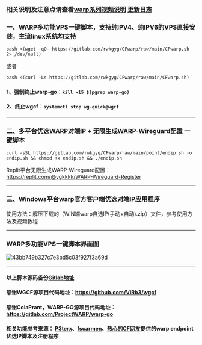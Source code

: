 ### 相关说明及注意点请查看[warp系列视频说明](https://www.youtube.com/playlist?list=PLMgly2AulGG-WqPXPkHlqWVSfQ3XjHNw8) [更新日志](https://ygkkk.blogspot.com/2022/09/cfwarp-script.html)

### 一、WARP多功能VPS一键脚本，支持纯IPV4、纯IPV6的VPS直接安装，主流linux系统均支持
```
bash <(wget -qO- https://gitlab.com/rwkgyg/CFwarp/raw/main/CFwarp.sh 2> /dev/null)
```
或者
```
bash <(curl -Ls https://gitlab.com/rwkgyg/CFwarp/raw/main/CFwarp.sh)
```

#### 1、强制终止warp-go：```kill -15 $(pgrep warp-go) ```

#### 2、终止wgcf：```systemctl stop wg-quick@wgcf```


---------------------------------------------------------------------

### 二、多平台优选WARP对端IP + 无限生成WARP-Wireguard配置 一键脚本
```
curl -sSL https://gitlab.com/rwkgyg/CFwarp/raw/main/point/endip.sh -o endip.sh && chmod +x endip.sh && ./endip.sh
```

Replit平台无限生成WARP-Wireguard配置：https://replit.com/@ygkkkk/WARP-Wireguard-Register

--------------------------------------------------------------
### 三、Windows平台warp官方客户端优选对端IP应用程序

使用方法：解压下载的（WIN端warp自选IP(手动+自动).zip）文件，参考使用方法及视频教程

-----------------------------------------------------------
### WARP多功能VPS一键脚本界面图
![43bb749b327c7e3bd5c03f927f3a69d](https://github.com/yonggekkk/warp-yg/assets/121604513/61d2d6c0-9594-4799-9188-084bad886a66)

--------------------------------------------------------------
#### 以上脚本源码备份[Gitlab地址](https://gitlab.com/rwkgyg/CFwarp)
#### 感谢WGCF源项目代码地址：https://github.com/ViRb3/wgcf
#### 感谢CoiaPrant，WARP-GO源项目代码地址：https://gitlab.com/ProjectWARP/warp-go
#### 相关功能参考来源： [P3terx](https://github.com/P3TERX/warp.sh)、[fscarmen](https://github.com/fscarmen/warp)、[热心的CF网友](https://github.com/badafans)提供的warp endpoint优选IP脚本及注册程序

